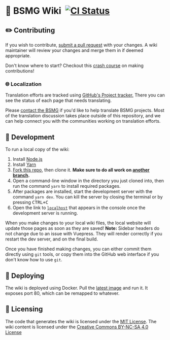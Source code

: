 # 📖 BSMG Wiki &nbsp;[![CI Status](https://github.com/bsmg/wiki/workflows/Wiki%20CI/badge.svg)](https://github.com/bsmg/wiki/actions)
## ✏️ Contributing
If you wish to contribute, [submit a pull request](https://github.com/bsmg/wiki/pulls) with your changes. A wiki maintainer will review your changes and merge them in if deemed appropriate.  

Don't know where to start? Checkout this [crash course](https://docs.google.com/document/d/1r6IP6l3uo8rc__GxfLkpaToxheeXotdYaKEj3oWB2js/edit?usp=sharing) on making contributions!

### 🌐 Localization
Translation efforts are tracked using [GitHub's Project tracker.](https://github.com/bsmg/wiki/projects)
There you can see the status of each page that needs translating.

Please [contact the BSMG](http://bit.ly/MessageBSMG) if you'd like to help translate BSMG projects.
Most of the translation discussion takes place outside of this repository, and we can help connect you with the communities working on translation efforts.

## 🧪 Development
To run a local copy of the wiki:
1. Install [Node.js](https://nodejs.org/en/download/)
2. Install [Yarn](https://yarnpkg.com/en/docs/install)
3. [Fork this repo](https://guides.github.com/activities/forking/), then clone it. **Make sure to do all work on [another branch](https://help.github.com/en/github/collaborating-with-issues-and-pull-requests/creating-and-deleting-branches-within-your-repository#creating-a-branch).**
4. Open a command-line window in the directory you just cloned into, then run the command `yarn` to install required packages.
5. After packages are installed, start the development server with the command `yarn dev`. You can kill the server by closing the terminal or by pressing <kbd>CTRL+C</kbd>
6. Open the link to [`localhost`](http://localhost:8080/) that appears in the console once the development server is running.

When you make changes to your local wiki files, the local website will update those pages as soon as they are saved! **Note:** Sidebar headers do not change due to an issue with Vuepress. They will render correctly if you restart the dev server, and on the final build.

Once you have finished making changes, you can either commit them directly using `git` tools, or copy them into the GitHub web interface if you don't know how to use `git`.

## 🚀 Deploying
The wiki is deployed using Docker. Pull the [latest image](https://github.com/bsmg/wiki/packages/54581) and run it. It exposes port 80, which can be remapped to whatever.

## 🔐 Licensing
The code that generates the wiki is licensed under the [MIT License](https://github.com/bsmg/wiki/blob/master/LICENSE). The wiki content is licensed under the [Creative Commons BY-NC-SA 4.0 License](https://github.com/bsmg/wiki/blob/master/wiki/LICENSE)
